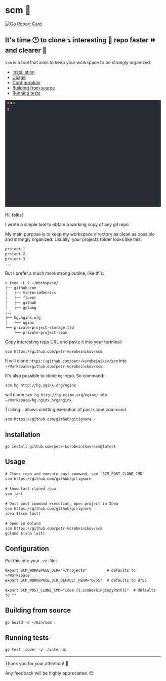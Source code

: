 # scm 💪

[![Go Report Card](https://goreportcard.com/badge/github.com/petr-korobeinikov/scm)](https://goreportcard.com/report/github.com/petr-korobeinikov/scm)

## It's time 🕒 to clone ⤵️ interesting 🧐 repo faster ⏩ and clearer 🧹

`scm` is a tool that aims to keep your workspace to be strongly organized.

<!-- toc -->
- [Installation](#installation)
- [Usage](#usage)
- [Configuration](#configuration)
- [Building from source](#building-from-source)
- [Running tests](#running-tests)

<!-- tocstop -->

[![Usage example](demo.svg)](https://asciinema.org/a/387451)

Hi, folks!

I wrote a simple tool to obtain a working copy of any git repo.

My main purpose is to keep my workspace directory as clean as possible and strongly organized.
Usually, your projects folder looks like this:

```shell
project-1
project-2
project-3
...
```

But I prefer a much more strong outline, like this:

```shell
> tree -L 2 ~/Workspace/
├── github.com
│   ├── VictoriaMetrics
│   ├── fluent
│   ├── github
│   ├── golang
...
├── hg.nginx.org
│   └── nginx
└── private-project-storage.tld
    └── private-project-team
```

Copy interesting repo URL and paste it into your terminal:

```shell
scm https://github.com/petr-korobeinikov/scm
```

It will clone `https://github.com/petr-korobeinikov/scm` into `~/Workspace/github.com/petr-korobeinikov/scm`.

It's also possible to clone `hg`-repo. So command:

```shell
scm hg http://hg.nginx.org/nginx
```

will clone `scm hg http://hg.nginx.org/nginx/` into `~/Workspace/hg.nginx.org/nginx`.

Trailing `-` allows omitting execution of post clone command.

```shell
scm https://github.com/github/gitignore -
```

## installation

```shell
go install github.com/petr-korobeinikov/scm@latest
```

## Usage

```shell
# Clone repo and execute post command, see `SCM_POST_CLONE_CMD`
scm https://github.com/github/gitignore

# Show last cloned repo
scm last

# Omit post command execution, open project in Idea
scm https://github.com/github/gitignore -
idea $(scm last)

# Open in Goland
scm https://github.com/petr-korobeinikov/scm
goland $(scm last)
```

## Configuration

Put this into your `.rc`-file:

```shell
export SCM_WORKSPACE_DIR="~/Projects"         # defaults to ~/Workspace
export SCM_WORKSPACE_DIR_DEFAULT_PERM="0755"  # defaults to 0755

export SCM_POST_CLONE_CMD="idea {{.ScmWorkingCopyPath}}"  # defaults to ""
```

## Building from source

```shell
go build -o ~/Bin/scm .
```

## Running tests

```shell
go test -cover -v ./internal
```

---

Thank you for your attention! 🤝

Any feedback will be highly appreciated. 😊
